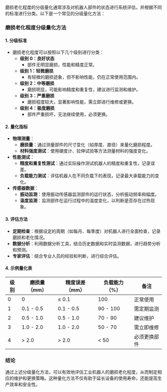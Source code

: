



磨损老化程度的分级量化通常涉及对机器人部件的状态进行系统评估，并根据不同的标准进行分类。以下是一个常见的分级量化方法：

### 磨损老化程度分级量化方法

#### 1. **分级标准**
   - 磨损老化程度可以按照以下几个级别进行分类：
     - **级别 0：良好状态**
       - 部件无明显磨损，性能和精度正常。
     - **级别 1：轻微磨损**
       - 有轻微的磨损迹象，但不影响性能，仍在正常使用范围内。
     - **级别 2：中等磨损**
       - 磨损明显，可能影响精度和重复性，建议进行监测和维护。
     - **级别 3：严重磨损**
       - 磨损程度较大，显著影响性能，需立即进行维修或更换。
     - **级别 4：极度磨损**
       - 部件严重损坏，无法继续使用，必须更换。

#### 2. **量化指标**
   - **物理测量**：
     - **磨损量**：通过测量部件的尺寸变化（如厚度、直径）来量化磨损程度。
     - **材料强度测试**：使用硬度计、拉伸试验等方法测量材料的强度变化。
   - **性能测试**：
     - **精度和重复性测试**：通过实际操作测试机器人的精度和重复性，记录误差。
     - **负载能力测试**：评估机器人在不同负载下的表现，记录最大承载能力的变化。
   - **传感器数据**：
     - **振动监测**：使用振动传感器监测部件的运行状态，分析振动频率和幅度。
     - **温度监测**：监测部件在运行过程中的温度变化，以判断是否存在过热现象。

#### 3. **评估方法**
   - **定期检查**：根据设定的周期（如每月、每季度）对机器人进行全面检查，记录磨损和老化情况。
   - **数据分析**：利用数据分析工具，结合历史数据和实时监测数据，进行趋势分析和预测。
   - **专家评估**：结合专业人员的经验和判断，进行综合评估。

#### 4. **示例量化表**
| 级别 | 磨损量（mm） | 精度误差（mm） | 负载能力（%） | 备注         |
| ---- | ------------ | -------------- | ------------- | ------------ |
| 0    | 0            | ≤ 0.1          | 100           | 正常使用     |
| 1    | 0.1 - 0.5    | 0.1 - 0.5      | 90 - 100      | 需定期监测   |
| 2    | 0.5 - 1.0    | 0.5 - 1.0      | 70 - 90       | 建议维护     |
| 3    | 1.0 - 2.0    | 1.0 - 2.0      | 50 - 70       | 需立即维修   |
| 4    | > 2.0        | > 2.0          | < 50          | 必须更换部件 |

### 结论
通过上述分级量化方法，可以有效地评估工业机器人的磨损老化程度，从而制定相应的维护和更换策略。这种量化方法不仅有助于延长设备的使用寿命，还能提高生产效率和安全性。